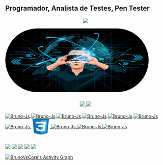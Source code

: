 ## Programador, Analista de Testes, Pen Tester
<p align="center">
  <img src="https://readme-typing-svg.herokuapp.com/?lines=Welcome+to+my+GitHub+profile!&center=true&width=380&height=45">
</p>



<img align="center" alt="META" height="200" width = '450' style="border-radius: 500px;" src="META.jpeg">


##
  



<div align="center">

  <a href="https://github.com/BrunoVsCore"> 
  <img height="180em" src="https://github-readme-stats.vercel.app/api?username=BrunoVsCore&show_icons=true&theme=github_dark"&include_all_commits=true&count_private=true"/>
  <img height="180em" src="https://github-readme-stats.vercel.app/api/top-langs/?username=rafaballerini&layout=compact&langs_count=7&theme=github_dark"/>
</div>
<div style="display: inline_block"><br> 
  <img align="center" alt="Bruno-Js" height="50" width="60" src="https://cdn.jsdelivr.net/gh/devicons/devicon/icons/python/python-original-wordmark.svg" />
  <img align="center" alt="Bruno-Js" height="50" width="60" src="https://cdn.jsdelivr.net/gh/devicons/devicon/icons/qt/qt-original.svg" />
  <img align="center" alt="Bruno-Js" height="50" width="60" src="https://cdn.jsdelivr.net/gh/devicons/devicon/icons/mysql/mysql-original-wordmark.svg" />
  <img align="center" alt="Bruno-Js" height="50" width="60" src="https://cdn.jsdelivr.net/gh/devicons/devicon/icons/flask/flask-original-wordmark.svg" />
  <img align="center" alt="Bruno-Js" height="50" width="60" src="https://cdn.jsdelivr.net/gh/devicons/devicon/icons/selenium/selenium-original.svg" />
  <img align="center" alt="Bruno-Js" height="50" width="60" src="https://cdn.jsdelivr.net/gh/devicons/devicon/icons/amazonwebservices/amazonwebservices-original-wordmark.svg" />
  <img align="center" alt="Bruno-Js" height="50" width="60" src="https://cdn.jsdelivr.net/gh/devicons/devicon/icons/html5/html5-original.svg" />
  <img align="center" alt="Rafa-CSS" height="50" width="60" src="https://raw.githubusercontent.com/devicons/devicon/master/icons/css3/css3-original.svg">
  <img align="center" alt="Bruno-Js" height="50" width="60" src="https://cdn.jsdelivr.net/gh/devicons/devicon/icons/javascript/javascript-original.svg" />
  <img align="center" alt="Bruno-Js" height="50" width="60" src="https://cdn.jsdelivr.net/gh/devicons/devicon/icons/linux/linux-original.svg" />
  <img align="center" alt="Bruno-Js" height="50" width="60" src="https://cdn.jsdelivr.net/gh/devicons/devicon/icons/git/git-original.svg" />  
</div> 
  
  ## 
<div>
   <a href="https://chat.whatsapp.com/EaVZOM4VwFS8zQ6HODm7vL" target="_blank"><img src= "https://img.shields.io/badge/WhatsApp-25D366?style=for-the-badge&logo=whatsapp&logoColor=white" target="_blank"></a>
   <a href="https://www.youtube.com/channel/UCQDCtBf6QS9yQPLhTH3U26g" target="_blank"><img src="https://img.shields.io/badge/YouTube-FF0000?style=for-the-badge&logo=youtube&logoColor=white" target="_blank"></a>
   <a href="https://discord.gg/udxd37qB" target="_blank"><img src="https://img.shields.io/badge/Discord-7289DA?style=for-the-badge&logo=discord&logoColor=white" target="_blank"></a> 
  <a href = "mailto:brunoirvaynisp@hotmail.com"><img src="https://img.shields.io/badge/-Gmail-%23333?style=for-the-badge&logo=gmail&logoColor=white" target="_blank"></a>
  <a href="https://www.linkedin.com/in/bruno-irvayni-a2590a197" target="_blank"><img src="https://img.shields.io/badge/-LinkedIn-%230077B5?style=for-the-badge&logo=linkedin&logoColor=white" target="_blank"></a>
<! -- <img align="left"  src= "darkSnake.svg" />
</div>



<a href="https://github.com/ashutosh00710/github-readme-activity-graph"><img alt="BrunoVsCore's Activity Graph" src="https://activity-graph.herokuapp.com/graph?username=BrunoVsCore&bg_color=0D1117&color=5BCDEC&line=5BCDEC&point=FFFFFF&hide_border=true" /></a>



